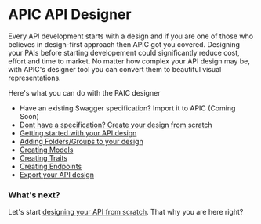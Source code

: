 # APIC API Designer

Every API development starts with a design and if you are one of those who believes in design-first approach then APIC got you covered. Designing your PAIs before starting developement could significantly reduce cost, effort and time to market. No matter how complex your API design may be, with APIC's designer tool you can convert them to beautiful visual representations.

Here's what you can do with the PAIC designer

* Have an existing Swagger specification? Import it to APIC \(Coming Soon\)
* [Dont have a specification? Create your design from scratch](/designer/getting-started-with-designer.md)
* [Getting started with your API design](/designer/getting-started-with-designer.md)
* [Adding Folders/Groups to your design](/designer/create-folder.md)
* [Creating Models](/designer/create-model.md)
* [Creating Traits](/designer/create-trait.md)
* [Creating Endpoints](/designer/create-endpoint.md)
* [Export your API design](/designer/export-docs.md)

### What's next?

Let's start [designing your API from scratch](/designer/getting-started-with-designer.md). That why you are here right?

